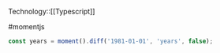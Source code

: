 Technology::[[Typescript]]

#momentjs

```javascript
const years = moment().diff('1981-01-01', 'years', false);
```